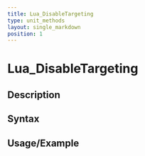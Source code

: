 ```yaml
---
title: Lua_DisableTargeting
type: unit_methods
layout: single_markdown
position: 1
---
```


# Lua_DisableTargeting

## Description

## Syntax

## Usage/Example


